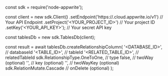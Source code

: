 const sdk = require('node-appwrite');

const client = new sdk.Client()
    .setEndpoint('https://<REGION>.cloud.appwrite.io/v1') // Your API Endpoint
    .setProject('<YOUR_PROJECT_ID>') // Your project ID
    .setKey('<YOUR_API_KEY>'); // Your secret API key

const tablesDb = new sdk.TablesDb(client);

const result = await tablesDb.createRelationshipColumn(
    '<DATABASE_ID>', // databaseId
    '<TABLE_ID>', // tableId
    '<RELATED_TABLE_ID>', // relatedTableId
    sdk.RelationshipType.OneToOne, // type
    false, // twoWay (optional)
    '', // key (optional)
    '', // twoWayKey (optional)
    sdk.RelationMutate.Cascade // onDelete (optional)
);
